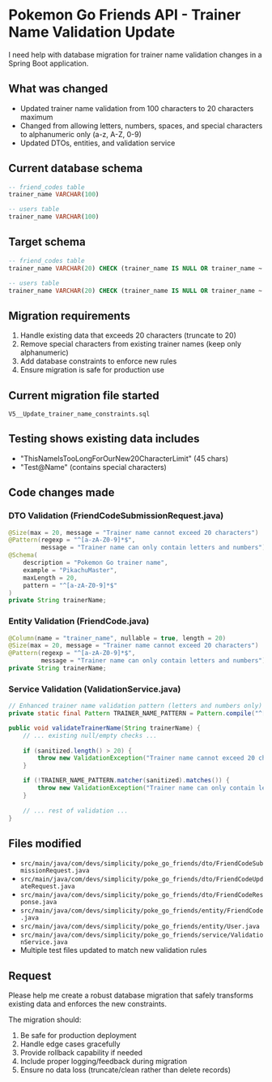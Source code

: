 # Pokemon Go Friends API - Trainer Name Validation Update

I need help with database migration for trainer name validation changes in a Spring Boot application.

## What was changed

- Updated trainer name validation from 100 characters to 20 characters maximum
- Changed from allowing letters, numbers, spaces, and special characters to alphanumeric only (a-z, A-Z, 0-9)
- Updated DTOs, entities, and validation service

## Current database schema

```sql
-- friend_codes table
trainer_name VARCHAR(100)

-- users table  
trainer_name VARCHAR(100)
```

## Target schema

```sql
-- friend_codes table
trainer_name VARCHAR(20) CHECK (trainer_name IS NULL OR trainer_name ~ '^[a-zA-Z0-9]*$')

-- users table
trainer_name VARCHAR(20) CHECK (trainer_name IS NULL OR trainer_name ~ '^[a-zA-Z0-9]*$')
```

## Migration requirements

1. Handle existing data that exceeds 20 characters (truncate to 20)
2. Remove special characters from existing trainer names (keep only alphanumeric)
3. Add database constraints to enforce new rules
4. Ensure migration is safe for production use

## Current migration file started

`V5__Update_trainer_name_constraints.sql`

## Testing shows existing data includes

- "ThisNameIsTooLongForOurNew20CharacterLimit" (45 chars)
- "Test@Name" (contains special characters)

## Code changes made

### DTO Validation (FriendCodeSubmissionRequest.java)
```java
@Size(max = 20, message = "Trainer name cannot exceed 20 characters")
@Pattern(regexp = "^[a-zA-Z0-9]*$", 
         message = "Trainer name can only contain letters and numbers")
@Schema(
    description = "Pokemon Go trainer name",
    example = "PikachuMaster",
    maxLength = 20,
    pattern = "^[a-zA-Z0-9]*$"
)
private String trainerName;
```

### Entity Validation (FriendCode.java)
```java
@Column(name = "trainer_name", nullable = true, length = 20)
@Size(max = 20, message = "Trainer name cannot exceed 20 characters")
@Pattern(regexp = "^[a-zA-Z0-9]*$", 
         message = "Trainer name can only contain letters and numbers")
private String trainerName;
```

### Service Validation (ValidationService.java)
```java
// Enhanced trainer name validation pattern (letters and numbers only)
private static final Pattern TRAINER_NAME_PATTERN = Pattern.compile("^[a-zA-Z0-9]+$");

public void validateTrainerName(String trainerName) {
    // ... existing null/empty checks ...
    
    if (sanitized.length() > 20) {
        throw new ValidationException("Trainer name cannot exceed 20 characters");
    }

    if (!TRAINER_NAME_PATTERN.matcher(sanitized).matches()) {
        throw new ValidationException("Trainer name can only contain letters and numbers");
    }
    
    // ... rest of validation ...
}
```

## Files modified

- `src/main/java/com/devs/simplicity/poke_go_friends/dto/FriendCodeSubmissionRequest.java`
- `src/main/java/com/devs/simplicity/poke_go_friends/dto/FriendCodeUpdateRequest.java`
- `src/main/java/com/devs/simplicity/poke_go_friends/dto/FriendCodeResponse.java`
- `src/main/java/com/devs/simplicity/poke_go_friends/entity/FriendCode.java`
- `src/main/java/com/devs/simplicity/poke_go_friends/entity/User.java`
- `src/main/java/com/devs/simplicity/poke_go_friends/service/ValidationService.java`
- Multiple test files updated to match new validation rules

## Request

Please help me create a robust database migration that safely transforms existing data and enforces the new constraints.

The migration should:
1. Be safe for production deployment
2. Handle edge cases gracefully
3. Provide rollback capability if needed
4. Include proper logging/feedback during migration
5. Ensure no data loss (truncate/clean rather than delete records)
